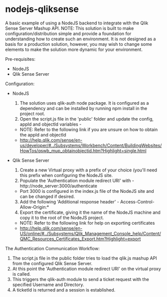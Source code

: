 # nodejs-qliksense
A basic example of using a NodeJS backend to integrate with the Qlik Sense Server Mashup API.
NOTE: This solution is built to make configuration/distribution simple and provide a foundation for understanding how to create such an environment. It is not designed as a basis for a production solution, however, you may wish to change some elements to make the solution more dynamic for your environment.

Pre-requisites:
- NodeJS
- Qlik Sense Server

Configuration:
- NodeJS
  1. The solution uses qlik-auth node package. It is configured as a dependency and can be installed by running npm install in the project root.
  2. Open the script.js file in the 'public' folder and update the config, appId and objectId variables -
    - NOTE: Refer to the following link if you are unsure on how to obtain the appId and objectId
    - http://help.qlik.com/sense/en-us/developer/#../Subsystems/Workbench/Content/BuildingWebsites/HowTos/qswb_mup_obtainobjectid.htm?Highlight=single.html

- Qlik Sense Server
  1. Create a new Virtual proxy with a prefix of your choice (you'll need this prefix when configuring the NodeJS site.
  2. Populate the 'Authentication module redirect URI' with - http://node_server:3000/authenticate
    - Port 3000 is configured in the index.js file of the NodeJS site and can be changed if desired.
  3. Add the following 'Additional response header' - Access-Control-Allow-Origin:*
  4. Export the certificate, giving it the name of the NodeJS machine and copy it to the root of the NodeJS project.
    - NOTE: Refer to the following link for help on exporting certificates
    - http://help.qlik.com/sense/en-US/online/#../Subsystems/Qlik_Management_Console_help/Content/QMC_Resources_Certificates_Export.htm?Highlight=export

The Authentication Communication Workflow:
  1. The script.js file in the public folder tries to load the qlik.js mashup API from the configured Qlik Sense Server.
  2. At this point the 'Authentication module redirect URI' on the virtual proxy is called.
  3. This triggers the qlik-auth module to send a ticket request with the specified Username and Directory.
  4. A ticketId is returned and a session is established.
